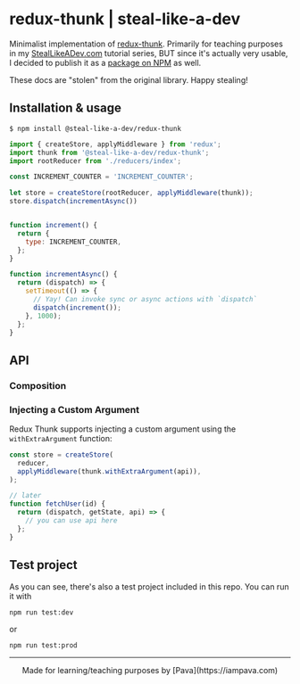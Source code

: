 # redux-thunk | steal-like-a-dev

Minimalist implementation of [redux-thunk](https://github.com/reduxjs/redux-thunk). Primarily for teaching purposes in my [StealLikeADev.com](https://StealLikeADev.com) tutorial series, BUT since it's actually very usable, I decided to publish it as a [package on NPM](https://www.npmjs.com/package/@steal-like-a-dev/redux-thunk) as well.

These docs are "stolen" from the original library. Happy stealing!

## Installation & usage

```
$ npm install @steal-like-a-dev/redux-thunk
```

```javascript
import { createStore, applyMiddleware } from 'redux';
import thunk from '@steal-like-a-dev/redux-thunk';
import rootReducer from './reducers/index';

const INCREMENT_COUNTER = 'INCREMENT_COUNTER';

let store = createStore(rootReducer, applyMiddleware(thunk));
store.dispatch(incrementAsync())


function increment() {
  return {
    type: INCREMENT_COUNTER,
  };
}

function incrementAsync() {
  return (dispatch) => {
    setTimeout(() => {
      // Yay! Can invoke sync or async actions with `dispatch`
      dispatch(increment());
    }, 1000);
  };
}
```


## API

### Composition

### Injecting a Custom Argument

Redux Thunk supports injecting a custom argument using the `withExtraArgument` function:

```javascript
const store = createStore(
  reducer,
  applyMiddleware(thunk.withExtraArgument(api)),
);

// later
function fetchUser(id) {
  return (dispatch, getState, api) => {
    // you can use api here
  };
}
```

## Test project

As you can see, there's also a test project included in this repo. You can run it with

`npm run test:dev` 

  or 

`npm run test:prod`

<hr/>

<p align="center"> Made for learning/teaching purposes by [Pava](https://iampava.com)</p>